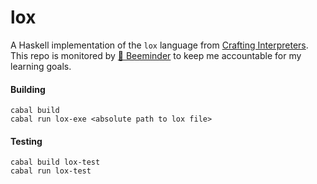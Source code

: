 # lox

A Haskell implementation of the `lox` language from [Crafting Interpreters](https://craftinginterpreters.com/). 
This repo is monitored by [:bee: Beeminder](https://www.beeminder.com/ussgarci/learn-haskell) to keep me accountable for my learning goals.

#### Building
```
cabal build
cabal run lox-exe <absolute path to lox file>
```
#### Testing
```
cabal build lox-test
cabal run lox-test
```
